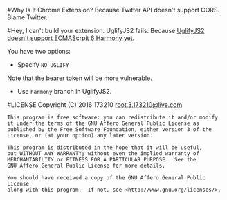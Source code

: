 #Why Is It Chrome Extension?
Because Twitter API doesn't support CORS. Blame Twitter.

#Hey, I can't build your extension. UglifyJS2 fails.
Because [UglifyJS2 doesn't support ECMAScrpit 6 Harmony yet.](https://github.com/mishoo/UglifyJS2/issues/448)

You have two options:
* Specify `NO_UGLIFY`

Note that the bearer token will be more vulnerable.

* Use `harmony` branch in UglifyJS2.

#LICENSE
    Copyright (C) 2016  173210 <root.3.173210@live.com>

    This program is free software: you can redistribute it and/or modify
    it under the terms of the GNU Affero General Public License as
    published by the Free Software Foundation, either version 3 of the
    License, or (at your option) any later version.

    This program is distributed in the hope that it will be useful,
    but WITHOUT ANY WARRANTY; without even the implied warranty of
    MERCHANTABILITY or FITNESS FOR A PARTICULAR PURPOSE.  See the
    GNU Affero General Public License for more details.

    You should have received a copy of the GNU Affero General Public License
    along with this program.  If not, see <http://www.gnu.org/licenses/>.
